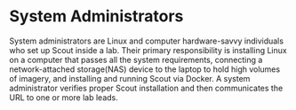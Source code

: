 # System Administrators

System administrators are Linux and computer hardware-savvy individuals who set up Scout inside a lab. Their primary responsibility is installing Linux on a computer that passes all the system requirements, connecting a network-attached storage(NAS) device to the laptop to hold high volumes of imagery, and installing and running Scout via Docker. A system administrator verifies proper Scout installation and then communicates the URL to one or more lab leads.